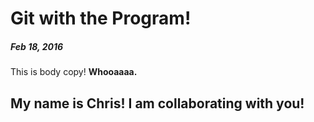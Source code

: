 # Git with the Program!
##### Feb 18, 2016
This is body copy! **Whooaaaa.**


## My name is Chris! I am collaborating with you!
